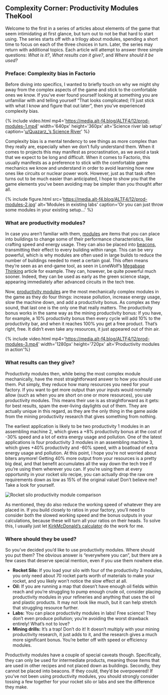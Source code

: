 ## Complexity Corner: Productivity Modules <author>TheKool</author>

Welcome to the first in a series of articles about elements of the game that seem intimidating at first glance, but turn out to not be that hard to start using. The series starts off with a trilogy about modules, spending a short time to focus on each of the three choices in turn. Later, the series may return with additional topics. Each article will attempt to answer three simple questions: *What is it?*, *What results can it give?*, and *Where should it be used?*

### Preface: Complexity bias in Factorio

Before diving into specifics, I wanted to briefly touch on why we might shy away from the complex aspects of the game and stick to the comfortable ones we know. If you’ve ever found yourself looking at something you are unfamiliar with and telling yourself “That looks complicated; I’ll just stick with what I know and figure that out later”, then you’ve experienced complexity bias.

{% include video.html mp4='https://media.alt-f4.blog/ALTF4/12/prod-modules-1.mp4' width='640px' height='360px' alt='Science river lab setup' caption='<a href="https://www.reddit.com/r/factorio/comments/jfiky6/small_update_to_the_science_river_blueprint/">u/Quazarz_’s Science River</a>' %}

Complexity bias is a mental tendency to see things as more complex than they really are, especially when we don’t fully understand them. When it comes to projects this may manifest as procrastination, as we avoid a task that we expect to be long and difficult. When it comes to Factorio, this usually manifests as a preference to stick with the comfortable game mechanics we know and understand in order to avoid learning how new ones like circuits or nuclear power work. However, just as that task often turns out to be much easier than anticipated, I hope to show you that the game elements you’ve been avoiding may be simpler than you thought after all.

{% include figure.html src='https://media.alt-f4.blog/ALTF4/12/prod-modules-2.jpg' alt='Modules in existing labs' caption='Or you can just throw some modules in your existing setup...' %}

### What are productivity modules?

In case you aren’t familiar with them, [modules](https://wiki.factorio.com/Module) are items that you can place into buildings to change some of their performance characteristics, like crafting speed and energy usage. They can also be placed into [beacons](https://wiki.factorio.com/Beacon), transmitting their effect to every building within range. This can be very powerful, which is why modules are often used in large builds to reduce the number of buildings needed to meet a certain goal. This often means they’re seen as an end-game tool, as seen in LoneWolf’s [Megabase Thinking](https://alt-f4.blog/ALTF4-7/#megabase-thinking-lonewolf) article for example. They can, however, be quite powerful much sooner. Indeed, they can be used as early as the green science stage, appearing immediately after advanced circuits in the tech tree.

Now, [productivity modules](https://wiki.factorio.com/Module#Productivity_module) are the most mechanically complex modules in the game as they do four things: increase pollution, increase energy usage, slow the machine down, and add a productivity bonus. As complex as they sound, that last one is the only one that really matters. The productivity bonus works in the same way as the mining productivity bonus: If you have, for example, a 10% productivity bonus then every cycle will add 10% to the productivity bar, and when it reaches 100% you get a free product. That’s right, free. It didn’t even take any resources, it just appeared out of thin air.

{% include video.html mp4='https://media.alt-f4.blog/ALTF4/12/prod-modules-3.mp4' width='1280px' height='720px' alt='Productivity modules in action'%}

### What results can they give?

Productivity modules then, while being the most complex module mechanically, have the most straightforward answer to how you should use them. Put simply, they reduce how many resources you need for your factory. If you want to get more output than your inputs would normally allow (such as when you are short on one or more resources), you use productivity modules. This means their use is as straightforward as it gets: for best results, spam the ever-living daylights out of them. They are actually unique in this regard, as they are the only thing in the game aside from the mining productivity research that gives something from nothing.

The earliest application is likely to be two productivity 1 modules in an assembling machine 2, which gives a +8% productivity bonus at the cost of -30% speed and a lot of extra energy usage and pollution. One of the latest applications is four productivity 3 modules in an assembling machine 3, which gives +40% productivity and -60% speed, with a boatload of extra energy usage and pollution. At this point, I hope you’re not worried about biters anymore! Getting 40% more output from your resources is a pretty big deal, and that benefit accumulates all the way down the tech tree if you’re using them wherever you can. If you’re using them at every opportunity in your rocket silo recipe, you can actually drop the raw ore requirements down as low as 15% of the original value! Don’t believe me? Take a look for yourself.

![Rocket silo productivity module comparison](https://media.alt-f4.blog/ALTF4/12/prod-modules-4.jpg)

As mentioned, they do also reduce the working speed of whatever they are placed in. If you build closely to ratios in your factory, you’ll need to consider both the slowed working speed and the bonus outputs in your calculations, because these will turn all your ratios on their heads. To solve this, I usually just let [KirkMcDonald’s calculator](https://kirkmcdonald.github.io/calc.html#zip=dVBBisMwDPxNTjW09FbIYxRZSUQV28hyS36/poRkne6CwUgz0ozGg0F/c1d37RYO/b1joyX3OQGSy8gU6l+L52N83Lol+iKUe/AvqIB3yIqF7ZHu+7vsYGRxSSNSzhymg4AxJVKHMAg1kxuQBGwDLiSEpjEw/qk1E7zWjxBqNdnIcB1rdglPs/1DrrxsVWQA/e0H5MtdVDppNJ1675OsRqat062PMdRzxJVwuuQI6hvLRcai1R0g+3P7qCW+naeQ2VaXTQta0TbgbETSZLLZGgtJwxzAjHQ9XToRqHvPdCLnKOw/O9yocXF70DvlBw==) do the work for me.

### Where should they be used?

So you’ve decided you’d like to use productivity modules. Where should you put them? The obvious answer is “everywhere you can”, but there are a few cases that deserve special mention, even if you use them nowhere else.

- **Rocket Silo:** If you load your silo with four of the productivity 3 modules, you only need about 70 rocket parts worth of materials to make your rocket, and you likely won’t notice the slow effect at all.
- **Oil:** If you are running a map that doesn’t have enough oil fields within reach and you’re struggling to pump enough crude oil, consider placing productivity modules in your refineries and anything that uses the oil and plastic products. It may not look like much, but it can help stretch that struggling resource further.
- **Labs:** You can place productivity modules in labs! Free science! They don’t even produce pollution; you’re avoiding the worst drawback entirely! What’s not to love?
- **Mining drills:** It’s a trap! Don’t do it! It doesn’t multiply with your mining productivity research, it just adds to it, and the research gives a much more significant bonus. You’re better off with speed or efficiency modules.

Productivity modules have a couple of special caveats though. Specifically, they can only be used for intermediate products, meaning those items that are used in other recipes and not placed down as buildings. Secondly, they cannot be placed into beacons. If they could, they’d be overpowered! If you’ve not been using productivity modules, you should strongly consider tossing a few together for your rocket silo or labs and see the difference they make.
